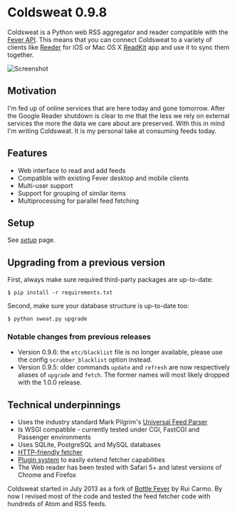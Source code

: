 # Coldsweat 0.9.8

Coldsweat is a Python web RSS aggregator and reader compatible with the [Fever API][f]. This means that you can connect Coldsweat to a variety of clients like [Reeder][r] for iOS or Mac OS X [ReadKit][rk] app and use it to sync them together.

![Screenshot](screenshots/coldsweat-0.9.6.jpg)

## Motivation

I'm fed up of online services that are here today and gone tomorrow. After the Google Reader shutdown is clear to me that the less we rely on external services the more the data we care about are preserved. With this in mind I'm writing Coldsweat. It is my personal take at consuming feeds today.

## Features

* Web interface to read and add feeds
* Compatible with existing Fever desktop and mobile clients
* Multi-user support
* Support for grouping of similar items
* Multiprocessing for parallel feed fetching

## Setup

See _[setup]_ page.

## Upgrading from a previous version

First, always make sure required third-party packages are up-to-date:

    $ pip install -r requirements.txt

Second, make sure your database structure is up-to-date too: 

    $ python sweat.py upgrade

### Notable changes from previous releases

* Version 0.9.6: the `etc/blacklist` file is no longer available, please use the config `scrubber_blacklist` option instead.
* Version 0.9.5: older commands `update` and `refresh` are now respectively aliases of `upgrade` and `fetch`. The former names will most likely dropped with the 1.0.0 release.

## Technical underpinnings

* Uses the industry standard Mark Pilgrim's [Universal Feed Parser][fp]
* Is WSGI compatible - currently tested under CGI, FastCGI and Passenger environments
* Uses SQLite, PostgreSQL and MySQL databases
* [HTTP-friendly fetcher][ff]
* [Plugin system][plugin] to easily extend fetcher capabilities
* The Web reader has been tested with Safari 5+ and latest versions of Chrome and Firefox

Coldsweat started in July 2013 as a fork of [Bottle Fever][b] by Rui Carmo. By now I revised most of the code and tested the feed fetcher code with hundreds of Atom and RSS feeds.



[fp]: https://pypi.python.org/pypi/feedparser/
[f]: http://www.feedafever.com/
[s]: https://github.com/passiomatic/coldsweat
[b]: https://github.com/rcarmo/bottle-fever
[rk]: http://readkitapp.com/
[r]: http://reederapp.com/
[ff]: https://github.com/passiomatic/coldsweat/wiki/Fetcher-features
[setup]: https://github.com/passiomatic/coldsweat/wiki/Setup
[plugin]: https://github.com/passiomatic/coldsweat/wiki/Fetcher-Plugin-Interface
